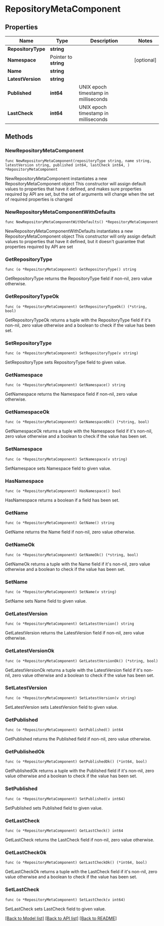 # RepositoryMetaComponent

## Properties

Name | Type | Description | Notes
------------ | ------------- | ------------- | -------------
**RepositoryType** | **string** |  | 
**Namespace** | Pointer to **string** |  | [optional] 
**Name** | **string** |  | 
**LatestVersion** | **string** |  | 
**Published** | **int64** | UNIX epoch timestamp in milliseconds | 
**LastCheck** | **int64** | UNIX epoch timestamp in milliseconds | 

## Methods

### NewRepositoryMetaComponent

`func NewRepositoryMetaComponent(repositoryType string, name string, latestVersion string, published int64, lastCheck int64, ) *RepositoryMetaComponent`

NewRepositoryMetaComponent instantiates a new RepositoryMetaComponent object
This constructor will assign default values to properties that have it defined,
and makes sure properties required by API are set, but the set of arguments
will change when the set of required properties is changed

### NewRepositoryMetaComponentWithDefaults

`func NewRepositoryMetaComponentWithDefaults() *RepositoryMetaComponent`

NewRepositoryMetaComponentWithDefaults instantiates a new RepositoryMetaComponent object
This constructor will only assign default values to properties that have it defined,
but it doesn't guarantee that properties required by API are set

### GetRepositoryType

`func (o *RepositoryMetaComponent) GetRepositoryType() string`

GetRepositoryType returns the RepositoryType field if non-nil, zero value otherwise.

### GetRepositoryTypeOk

`func (o *RepositoryMetaComponent) GetRepositoryTypeOk() (*string, bool)`

GetRepositoryTypeOk returns a tuple with the RepositoryType field if it's non-nil, zero value otherwise
and a boolean to check if the value has been set.

### SetRepositoryType

`func (o *RepositoryMetaComponent) SetRepositoryType(v string)`

SetRepositoryType sets RepositoryType field to given value.


### GetNamespace

`func (o *RepositoryMetaComponent) GetNamespace() string`

GetNamespace returns the Namespace field if non-nil, zero value otherwise.

### GetNamespaceOk

`func (o *RepositoryMetaComponent) GetNamespaceOk() (*string, bool)`

GetNamespaceOk returns a tuple with the Namespace field if it's non-nil, zero value otherwise
and a boolean to check if the value has been set.

### SetNamespace

`func (o *RepositoryMetaComponent) SetNamespace(v string)`

SetNamespace sets Namespace field to given value.

### HasNamespace

`func (o *RepositoryMetaComponent) HasNamespace() bool`

HasNamespace returns a boolean if a field has been set.

### GetName

`func (o *RepositoryMetaComponent) GetName() string`

GetName returns the Name field if non-nil, zero value otherwise.

### GetNameOk

`func (o *RepositoryMetaComponent) GetNameOk() (*string, bool)`

GetNameOk returns a tuple with the Name field if it's non-nil, zero value otherwise
and a boolean to check if the value has been set.

### SetName

`func (o *RepositoryMetaComponent) SetName(v string)`

SetName sets Name field to given value.


### GetLatestVersion

`func (o *RepositoryMetaComponent) GetLatestVersion() string`

GetLatestVersion returns the LatestVersion field if non-nil, zero value otherwise.

### GetLatestVersionOk

`func (o *RepositoryMetaComponent) GetLatestVersionOk() (*string, bool)`

GetLatestVersionOk returns a tuple with the LatestVersion field if it's non-nil, zero value otherwise
and a boolean to check if the value has been set.

### SetLatestVersion

`func (o *RepositoryMetaComponent) SetLatestVersion(v string)`

SetLatestVersion sets LatestVersion field to given value.


### GetPublished

`func (o *RepositoryMetaComponent) GetPublished() int64`

GetPublished returns the Published field if non-nil, zero value otherwise.

### GetPublishedOk

`func (o *RepositoryMetaComponent) GetPublishedOk() (*int64, bool)`

GetPublishedOk returns a tuple with the Published field if it's non-nil, zero value otherwise
and a boolean to check if the value has been set.

### SetPublished

`func (o *RepositoryMetaComponent) SetPublished(v int64)`

SetPublished sets Published field to given value.


### GetLastCheck

`func (o *RepositoryMetaComponent) GetLastCheck() int64`

GetLastCheck returns the LastCheck field if non-nil, zero value otherwise.

### GetLastCheckOk

`func (o *RepositoryMetaComponent) GetLastCheckOk() (*int64, bool)`

GetLastCheckOk returns a tuple with the LastCheck field if it's non-nil, zero value otherwise
and a boolean to check if the value has been set.

### SetLastCheck

`func (o *RepositoryMetaComponent) SetLastCheck(v int64)`

SetLastCheck sets LastCheck field to given value.



[[Back to Model list]](../README.md#documentation-for-models) [[Back to API list]](../README.md#documentation-for-api-endpoints) [[Back to README]](../README.md)


